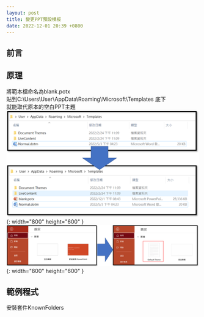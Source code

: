 ```yaml
---
layout: post
title: 變更PPT預設模板
date: 2022-12-01 20:39 +0800
---
```


## 前言

## 原理
將範本檔命名為blank.potx  
貼到C:\Users\User\AppData\Roaming\Microsoft\Templates 底下  
就能取代原本的空白PPT主題
![Desktop View](/assets/img/2022-12-01-side-project-change-ppt-default-topic/1.png){: width="800" height="600" }
![Desktop View](/assets/img/2022-12-01-side-project-change-ppt-default-topic/2.png){: width="800" height="600" }  
## 範例程式
安裝套件KnownFolders
<script  type='text/javascript' src=''>

    NuGet\Install-Package Syroot.Windows.IO.KnownFolders -Version 1.2.3


將上面的原理,以C#做成小程式來執行
只要blank.potx放在網路空間，然後把執行檔發佈給底下User，執行時就會自動將blank.potx複製到本機的Templates 底下了
<script  type='text/javascript' src=''>

    using System;
    using System.Diagnostics;
    using System.IO;

    namespace pptSetTemplete
    {
        class Program
        {
            public static readonly string RoamingAppData = new Syroot.Windows.IO.KnownFolder(Syroot.Windows.IO.KnownFolderType.RoamingAppData).Path;
            static void Main(string[] args)
            {
                string fileName = "blank.potx";
                string sourcePath = @"「blank.potx」's File Path";
                string targetPath = Path.Combine(RoamingAppData, "Microsoft", "Templates"); ;
                Process.Start(targetPath);
                // Use Path class to manipulate file and directory paths.
                string sourceFile = System.IO.Path.Combine(sourcePath, fileName);
                string destFile = System.IO.Path.Combine(targetPath, fileName);

                Console.WriteLine($"PPT模板存放路徑：{sourceFile}");
                Console.WriteLine($"PPT模板安裝路徑：{destFile}");
                if (File.Exists(sourcePath) == false)
                {
                    Console.WriteLine($"PPT預設模板的安裝失敗：找不到{sourceFile}");
                    Console.ReadKey();
                    return;
                }
                Console.WriteLine("安裝預設中 請稍後 1.2分鐘");
                System.IO.Directory.CreateDirectory(targetPath);
                System.IO.File.Copy(sourceFile, destFile, true);
                if (System.IO.Directory.Exists(sourcePath))
                {
                    string[] files = System.IO.Directory.GetFiles(sourcePath);
                    foreach (string s in files)
                    {
                        fileName = System.IO.Path.GetFileName(s);
                        destFile = System.IO.Path.Combine(targetPath, fileName);
                        System.IO.File.Copy(s, destFile, true);
                    }
                }
                else
                {
                    Console.WriteLine("Source path does not exist!");
                }
                Console.WriteLine("安裝完成 請關閉視窗");
                Console.ReadKey();
            }
        }
    }

## GitHub
